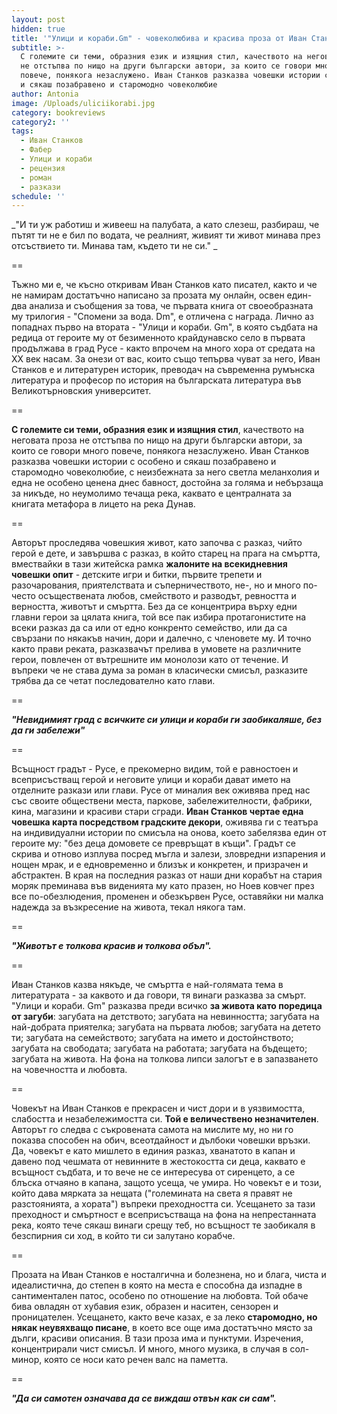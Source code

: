 ```yaml
---
layout: post
hidden: true
title: '"Улици и кораби.Gm" - човеколюбива и красива проза от Иван Станков '
subtitle: >-
  С големите си теми, образния език и изящния стил, качеството на неговата проза
  не отстъпва по нищо на други български автори, за които се говори много
  повече, понякога незаслужено. Иван Станков разказва човешки истории с особено
  и сякаш позабравено и старомодно човеколюбие
author: Antonia
image: /Uploads/uliciikorabi.jpg
category: bookreviews
category2: ''
tags:
  - Иван Станков
  - Фабер
  - Улици и кораби
  - рецензия
  - роман
  - разкази
schedule: ''
---
```

_"И ти уж работиш и живееш на палубата, а като слезеш, разбираш, че пътят ти не е бил по водата, че реалният, живият ти живот минава през отсъствието ти. Минава там, където ти не си." _

\==

Тъжно ми е, че късно откривам Иван Станков като писател, както и че не намирам достатъчно написано за прозата му онлайн, освен един-два анализа и съобщения за това, че първата книга от своеобразната му трилогия - "Спомени за вода. Dm", е отличена с награда. Лично аз попаднах първо на втората - "Улици и кораби. Gm", в която съдбата на редица от героите му от безименното крайдунавско село в първата продължава в град Русе - както впрочем на много хора от средата на XX век насам. За онези от вас, които също тепърва чуват за него, Иван Станков е и литературен историк, преводач на съвременна румънска литература и професор по история на българската литература във Великотърновския университет.

\==

**С големите си теми, образния език и изящния стил**, качеството на неговата проза не отстъпва по нищо на други български автори, за които се говори много повече, понякога незаслужено. Иван Станков разказва човешки истории с особено и сякаш позабравено и старомодно човеколюбие, с неизбежната за него светла меланхолия и една не особено ценена днес бавност, достойна за голяма и небързаща за никъде, но неумолимо течаща река, каквато е централната за книгата метафора в лицето на река Дунав.

\==

Авторът проследява човешкия живот, като започва с разказ, чийто герой е дете, и завършва с разказ, в който старец на прага на смъртта, вмествайки в тази житейска рамка **жалоните на всекидневния човешки опит** - детските игри и битки, първите трепети и разочарования, приятелствата и съперничеството, не-, но и много по-често осъществената любов, смейството и разводът, ревността и верността, животът и смъртта. Без да се концентрира върху едни главни герои за цялата книга, той все пак избира протагонистите на всеки разказ да са или от едно конкренто семейство, или да са свързани по някакъв начин, дори и далечно, с членовете му. И точно както прави реката, разказвачът прелива в умовете на различните герои, повлечен от вътрешните им монолози като от течение. И въпреки че не става дума за роман в класически смисъл, разказите трябва да се четат последователно като глави.

\==

_**"Невидимият град с всичките си улици и кораби ги заобикаляше, без да ги забележи"**_

\==

Всъщност градът - Русе, е прекомерно видим, той е равностоен и всеприсъстващ герой и неговите улици и кораби дават името на отделните разкази или глави. Русе от миналия век оживява пред нас със своите обществени места, паркове, забележителности, фабрики, кина, магазини и красиви стари сгради. **Иван Станков чертае една човешка карта посредством градските декори**, оживява ги с театъра на индивидуални истории по смисъла на онова, което забелязва един от героите му: "без деца домовете се превръщат в къщи". Градът се скрива и отново изплува посред мъгла и залези, зловредни изпарения и нощен мрак, и е едновременно и близък и конкретен, и призрачен и абстрактен. В края на последния разказ от наши дни корабът на стария моряк преминава във виденията му като празен, но Ноев ковчег през все по-обезлюдения, променен и обезкървен Русе, оставяйки ни малка надежда за възкресение на живота, текал някога там.  

\==

_**"Животът е толкова красив и толкова объл".**_

\==

Иван Станков казва някъде, че смъртта е най-голямата тема в литературата - за каквото и да говори, тя винаги разказва за смърт. "Улици и кораби. Gm" разказва преди всичко **за живота като поредица от загуби**: загубата на детството; загубата на невинността; загубата на най-добрата приятелка; загубата на първата любов; загубата на детето ти; загубата на семейството; загубата на името и достойнството; загубата на свободата; загубата на работата; загубата на бъдещето; загубата на живота. На фона на толкова липси залогът е в запазването на човечността и любовта. 

\==

Човекът на Иван Станков е прекрасен и чист дори и в уязвимостта, слабостта и незабележимостта си. **Той е величествено незначителен**. Авторът го следва с съкровената самота на мислите му, но ни го показва способен на обич, всеотдайност и дълбоки човешки връзки. Да, човекът е като мишлето в единия разказ, хванатото в капан и давено под чешмата от невинните в жестокостта си деца, каквато е всъщност съдбата, и то вече не се интересува от сиренцето, а се блъска отчаяно в капана, защото усеща, че умира. Но човекът е и този, който дава мярката за нещата ("големината на света я правят не разстоянията, а хората") въпреки преходността си. Усещането за тази преходност и смъртност е всеприсъстваща на фона на непрестанната река, която тече сякаш винаги срещу теб, но всъщност те заобикаля в безспирния си ход, в който ти си залутано корабче.

\==

Прозата на Иван Станков е носталгична и болезнена, но и блага, чиста и идеалистична, до степен в която на места е способна да изпадне в сантиментален патос, особено по отношение на любовта. Той обаче бива овладян от хубавия език, образен и наситен, сензорен и проницателен. Усещането, както вече казах, е за леко **старомодно, но някак неувяхващо писане**, в което все още има достатъчно място за дълги, красиви описания. В тази проза има и пунктуми. Изречения, концентрирали чист смисъл. И много, много музика, в случая в сол-минор, която се носи като речен валс на паметта. 

\==

_**"Да си самотен означава да се виждаш отвън как си сам".**_

